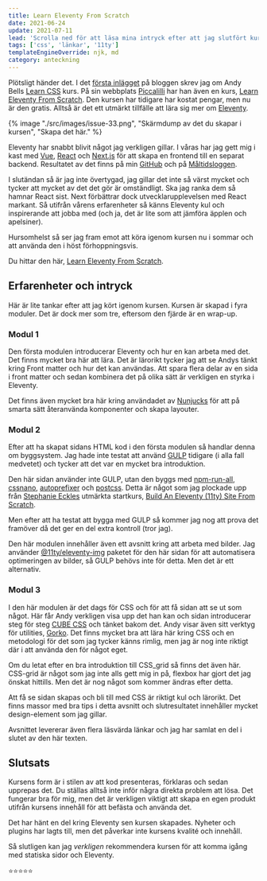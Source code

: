 ```yaml
---
title: Learn Eleventy From Scratch
date: 2021-06-24
update: 2021-07-11
lead: 'Scrolla ned för att läsa mina intryck efter att jag slutfört kursen .'
tags: ['css', 'länkar', '11ty']
templateEngineOverride: njk, md
category: anteckning
---
```


Plötsligt händer det. I det [första inlägget](../learn-css/) på bloggen skrev jag om Andy Bells [Learn CSS](https://web.dev/learn/css/) kurs. På sin webbplats [Piccalilli](https://piccalil.li/) har han även en kurs, [Learn Eleventy From Scratch](https://piccalil.li/course/learn-eleventy-from-scratch/). Den kursen har tidigare har kostat pengar, men nu är den gratis.
Alltså är det ett utmärkt tillfälle att lära sig mer om [Eleventy](https://www.11ty.dev/).

{% image "./src/images/issue-33.png", "Skärmdump av det du skapar i kursen", "Skapa det här." %}

Eleventy har snabbt blivit något jag verkligen gillar. I våras har jag gett mig i kast med [Vue](https://vuejs.org/), [React](https://reactjs.org/) och [Next.js](https://nextjs.org/) för att skapa en frontend till en separat backend. Resultatet av det finns på min [GitHub](https://github.com/) och på [Måltidsloggen](https://mat.jensa.xyz/).

I slutändan så är jag inte övertygad, jag gillar det inte så värst mycket och tycker att mycket av det det gör är omständligt. Ska jag ranka dem så hamnar React sist. Next förbättrar dock utvecklarupplevelsen med React markant.
Så utifrån vårens erfarenheter så känns Eleventy kul och inspirerande att jobba med (och ja, det är lite som att jämföra äpplen och apelsiner).

Hursomhelst så ser jag fram emot att köra igenom kursen nu i sommar och att använda den i höst förhoppningsvis.

Du hittar den här, [Learn Eleventy From Scratch](https://piccalil.li/course/learn-eleventy-from-scratch/).

## Erfarenheter och intryck

Här är lite tankar efter att jag kört igenom kursen.
Kursen är skapad i fyra moduler. Det är dock mer som tre, eftersom den fjärde är en wrap-up.

### Modul 1

Den första modulen introducerar Eleventy och hur en kan arbeta med det. Det finns mycket bra här att lära. Det är lärorikt tycker jag att se Andys tänkt kring Front matter och hur det kan användas. Att spara flera delar av en sida i front matter och sedan kombinera det på olika sätt är verkligen en styrka i Eleventy.

Det finns även mycket bra här kring användadet av [Nunjucks](https://mozilla.github.io/nunjucks/) för att på smarta sätt återanvända komponenter och skapa layouter.

### Modul 2

Efter att ha skapat sidans HTML kod i den första modulen så handlar denna om byggsystem. Jag hade inte testat att använd [GULP](https://gulpjs.com/) tidigare (i alla fall medvetet) och tycker att det var en mycket bra introduktion.

Den här sidan använder inte GULP, utan den byggs med [npm-run-all](https://www.npmjs.com/package/npm-run-all), [cssnano](https://www.npmjs.com/package/cssnano), [autoprefixer](https://www.npmjs.com/package/autoprefixer) och [postcss](https://www.npmjs.com/package/postcss). Detta är något som jag plockade upp från [Stephanie Eckles](https://twitter.com/5t3ph) utmärkta startkurs, [Build An Eleventy (11ty) Site From Scratch](https://egghead.io/courses/build-an-eleventy-11ty-site-from-scratch-bfd3).

Men efter att ha testat att bygga med GULP så kommer jag nog att prova det framöver då det ger en del extra kontroll (tror jag).

Den här modulen innehåller även ett avsnitt kring att arbeta med bilder. Jag använder [@11ty/eleventy-img](https://www.npmjs.com/package/@11ty/eleventy-img) paketet för den här sidan för att automatisera optimeringen av bilder, så GULP behövs inte för detta. Men det är ett alternativ.

### Modul 3

I den här modulen är det dags för CSS och för att få sidan att se ut som något. Här får Andy verkligen visa upp det han kan och sidan introducerar steg för steg [CUBE CSS](https://cube.fyi/) och tänket bakom det. Andy visar även sitt verktyg för utilities, [Gorko](https://www.npmjs.com/package/gorko).
Det finns mycket bra att lära här kring CSS och en metodologi för det som jag tycker känns rimlig, men jag är nog inte riktigt där i att använda den för något eget.

Om du letat efter en bra introduktion till CSS_grid så finns det även här. CSS-grid är något som jag inte alls gett mig in på, flexbox har gjort det jag önskat hittills. Men det är nog något som kommer ändras efter detta.

Att få se sidan skapas och bli till med CSS är riktigt kul och lärorikt. Det finns massor med bra tips i detta avsnitt och slutresultatet innehåller mycket design-element som jag gillar.

Avsnittet levererar även flera läsvärda länkar och jag har samlat en del i slutet av den här texten.

## Slutsats

Kursens form är i stilen av att kod presenteras, förklaras och sedan upprepas det. Du ställas alltså inte inför några direkta problem att lösa. Det fungerar bra för mig, men det är verkligen viktigt att skapa en egen produkt utifrån kursens innehåll för att befästa och använda det.

Det har hänt en del kring Eleventy sen kursen skapades. Nyheter och plugins har lagts till, men det påverkar inte kursens kvalité och innehåll.

Så slutligen kan jag _verkligen_ rekommendera kursen för att komma igång med statiska sidor och Eleventy.

⭐⭐⭐⭐⭐
